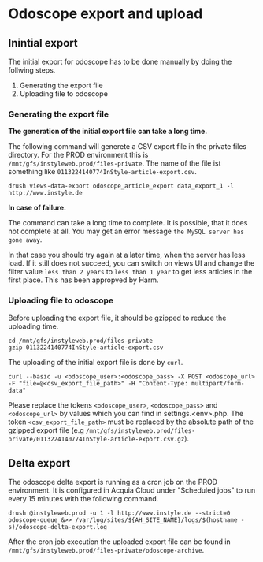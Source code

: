# Odoscope export and upload

## Inintial export

The initial export for odoscope has to be done manually by doing the
follwing steps.

 1. Generating the export file
 2. Uploading file to odoscope

### Generating the export file

**The generation of the initial export file can take a long time.**

The following command will generete a CSV export file in the private
files directory. For the PROD environment this
is `/mnt/gfs/instyleweb.prod/files-private`. The name of the file
ist something like `0113224140774InStyle-article-export.csv`.

    drush views-data-export odoscope_article_export data_export_1 -l http://www.instyle.de

**In case of failure.**

The command can take a long time to complete. It is possible, that it
does not complete at all. You may get an error message `the MySQL server has gone away`.

In that case you should try again at a later time, when the server has
less load. If it still does not succeed, you can switch on views UI
and change the filter value `less than 2 years` to `less than 1 year`
to get less articles in the first place. This has been appropved by Harm.

### Uploading file to odoscope

Before uploading the export file, it should be gzipped to reduce the
uploading time.

    cd /mnt/gfs/instyleweb.prod/files-private
    gzip 0113224140774InStyle-article-export.csv

The uploading of the initial export file is done by `curl`.

    curl --basic -u <odoscope_user>:<odoscope_pass> -X POST <odoscope_url> -F "file=@<csv_export_file_path>" -H "Content-Type: multipart/form-data"

Please replace the tokens `<odoscope_user>`, `<odoscope_pass>`
and `<odoscope_url>` by values which you can find in
settings.\<env\>.php. The token `<csv_export_file_path>` must be
replaced by the absolute path of the gzipped export file
(e.g `/mnt/gfs/instyleweb.prod/files-private/0113224140774InStyle-article-export.csv.gz`).

## Delta export

The odoscope delta export is running as a cron job on the PROD environment.
It is configured in Acquia Cloud under "Scheduled jobs" to run every 15 minutes
with the following command.

    drush @instyleweb.prod -u 1 -l http://www.instyle.de --strict=0 odoscope-queue &>> /var/log/sites/${AH_SITE_NAME}/logs/$(hostname -s)/odoscope-delta-export.log

After the cron job execution the uploaded export file can be found in
`/mnt/gfs/instyleweb.prod/files-private/odoscope-archive`.